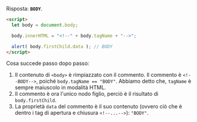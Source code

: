 Risposta: **`BODY`**.

```html run
<script>
  let body = document.body;

  body.innerHTML = "<!--" + body.tagName + "-->";

  alert( body.firstChild.data ); // BODY
</script>
```

Cosa succede passo dopo passo:

1. Il contenuto di `<body>` è rimpiazzato con il commento. Il commento è `<!--BODY-->`, poiché `body.tagName == "BODY"`. Abbiamo detto che, `tagName` è sempre maiuscolo in modalità HTML.
2. Il commento è ora l'unico nodo figlio, perciò è il risultato di `body.firstChild`.
3. La proprietà `data` del commento è il suo contenuto (ovvero ciò che è dentro i tag di apertura e chiusura `<!--...-->`): `"BODY"`.
